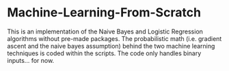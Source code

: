 # Machine-Learning-From-Scratch
This is an implementation of the Naive Bayes and Logistic Regression algorithms without pre-made packages.
The probabilistic math (i.e. gradient ascent and the naive bayes assumption) behind the two machine learning techniques is coded within the scripts.
The code only handles binary inputs... for now.
